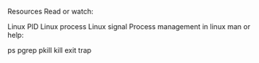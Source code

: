 Resources
Read or watch:

Linux PID
Linux process
Linux signal
Process management in linux
man or help:

ps
pgrep
pkill
kill
exit
trap
